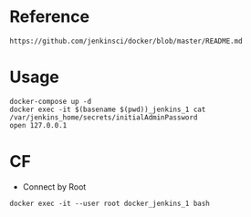 # Reference
```
https://github.com/jenkinsci/docker/blob/master/README.md
```

# Usage
```
docker-compose up -d
docker exec -it $(basename $(pwd))_jenkins_1 cat /var/jenkins_home/secrets/initialAdminPassword
open 127.0.0.1

```

# CF
* Connect by Root
```
docker exec -it --user root docker_jenkins_1 bash
```
